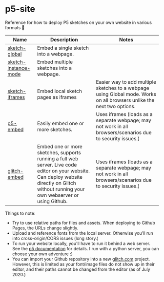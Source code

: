 p5-site
=======

Reference for how to deploy P5 sketches on your own website in various formats 👋

|Name|Description|Notes|
|---|---|---|
|[sketch-global](https://kyeah.github.io/p5-site/sketch.html)|Embed a single sketch into a webpage.||
|[sketch-instance-mode](https://kyeah.github.io/p5-site/sketch-instance-mode.html)|Embed multiple sketches into a webpage.||
|[sketch-iframes](https://kyeah.github.io/p5-site/sketch-iframes.html)|Embed local sketch pages as iframes|Easier way to add multiple sketches to a webpage using Global mode. Works on all browsers unlike the next two options.|
|[p5-embed](https://kyeah.github.io/p5-site/p5-embed.html)|Easily embed one or more sketches.|Uses iframes (loads as a separate webpage; may not work in all browsers/scenarios due to security issues.)|
|[glitch-embed](https://kyeah.github.io/p5-site/glitch-embed.html)|Embed one or more sketches, supports running a full web server. Live code editor on your website. Can deploy website directly on Glitch without running your own webserver or using Github.|Uses iframes (loads as a separate webpage; may not work in all browsers/scenarios due to security issues.)|

Things to note:

- Try to use relative paths for files and assets. When deploying to Github Pages, the URLs change slightly.
- Upload and reference fonts from the local server. Otherwise you'll run into cross-origin/CORS issues (long story.)
- To run your website locally, you'll have to run it behind a web server. See the [p5 documentation](https://github.com/processing/p5.js/wiki/Local-server) for details. I run with a python server, you can choose your own adventure :)
- You can import your Github repository into a new [glitch.com](https://glitch.com) project. However, this is limited as your font/image files do not show up in their editor, and their paths cannot be changed from the editor (as of July 2020.)
